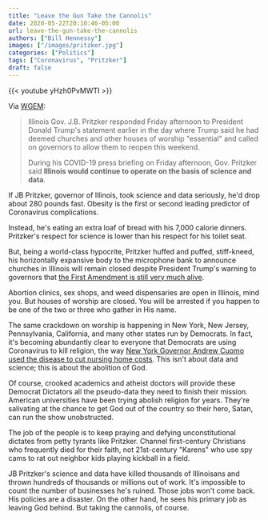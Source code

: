 ```yaml
---
title: "Leave the Gun Take the Cannolis"
date: 2020-05-22T20:10:46-05:00
url: leave-the-gun-take-the-cannolis
authors: ["Bill Hennessy"]
images: ["/images/pritzker.jpg"]
categories: ["Politics"]
tags: ["Coronavirus", "Pritzker"]
draft: false
---
```


{{< youtube yHzh0PvMWTI >}}

Via [WGEM](https://wgem.com/2020/05/22/pritzker-illinois-will-continue-to-operate-based-on-science-and-data-regarding-the-opening-of-churches/):

> Illinois Gov. J.B. Pritzker responded Friday afternoon to President Donald Trump's statement earlier in the day where Trump said he had deemed churches and other houses of worship "essential" and called on governors to allow them to reopen this weekend.
> 
> During his COVID-19 press briefing on Friday afternoon, Gov. Pritzker said **Illinois would continue to operate on the basis of science and data**.


If JB Pritzker, governor of Illinois, took science and data seriously, he'd drop about 280 pounds fast. Obesity is the first or second leading predictor of Coronavirus complications. 

Instead, he's eating an extra loaf of bread with his 7,000 calorie dinners. Pritzker's respect for science is lower than his respect for his toilet seat. 

But, being a world-class hypocrite, Pritzker huffed and puffed, stiff-kneed, his horizontally expansive body to the microphone bank to announce churches in Illinois will remain closed despite President Trump's warning to governors that [the First Amendment is still very much alive](https://hennessysview.com/presidents-authority-to-open-churches-is-constitution/). 

Abortion clinics, sex shops, and weed dispensaries are open in Illinois, mind you. But houses of worship are closed. You will be arrested if you happen to be one of the two or three who gather in His name. 

The same crackdown on worship is happening in New York, New Jersey, Pennsylvania, California, and many other states run by Democrats. In fact, it's becoming abundantly clear to everyone that Democrats are using Coronavirus to kill religion, the way [New York Governor Andrew Cuomo used the disease to cut nursing home costs](https://hennessysview.com/did-cuomo-use-intentionally-kill-the-elderly/). This isn't about data and science; this is about the abolition of God. 

Of course, crooked academics and atheist doctors will provide these Democrat Dictators all the pseudo-data they need to finish their mission. American universities have been trying abolish religion for years. They're salivating at the chance to get God out of the country so their hero, Satan, can run the show unobstructed. 

The job of the people is to keep praying and defying unconstitutional dictates from petty tyrants like Pritzker. Channel first-century Christians who frequently died for their faith, not 21st-century "Karens" who use spy cams to rat out neighbor kids playing kickball in a field. 

JB Pritzker's science and data have killed thousands of Illinoisans and thrown hundreds of thousands or millions out of work. It's impossible to count the number of businesses he's ruined. Those jobs won't come back. His policies are a disaster. On the other hand, he sees his primary job as leaving God behind. But taking the cannolis, of course. 

